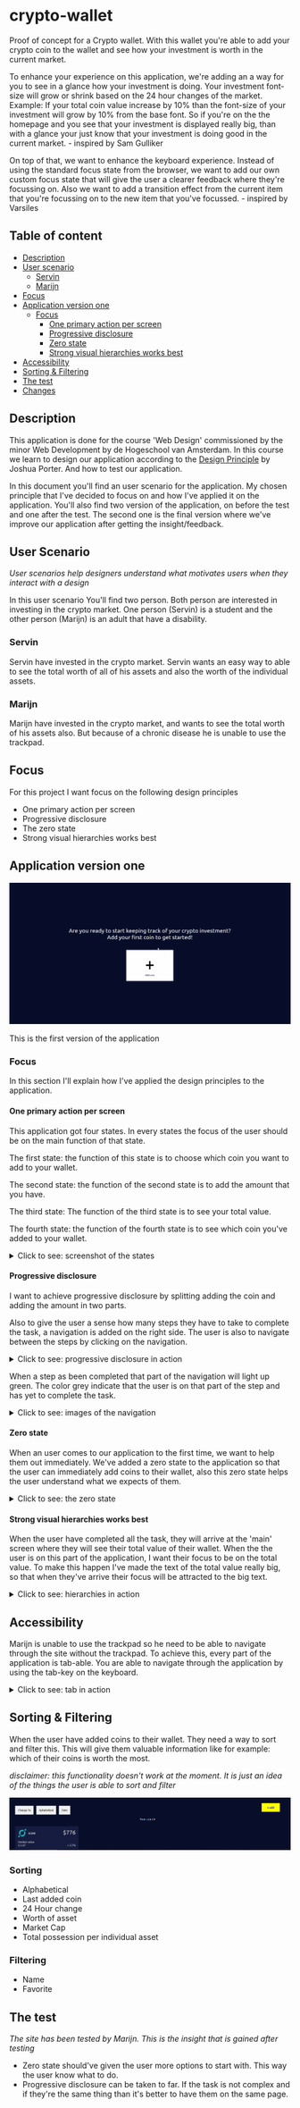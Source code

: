 # crypto-wallet

Proof of concept for a Crypto wallet. With this wallet you're able to add your crypto coin to the wallet and see how your investment is  worth in the current market. 

To enhance your experience on this application, we're adding an a way for you to see in a glance how your investment is doing. Your investment font-size will grow or shrink based on the 24 hour changes of the market. Example: If your total coin value increase by 10% than the font-size of your investment will grow by 10% from the base font. So if you're on the the homepage and you see that your investment is displayed really big, than with a glance your just know that your investment is doing good in the current market. - inspired by Sam Gulliker

On top of that, we want to enhance the keyboard experience. Instead of using the standard focus state from the browser, we want to add our own custom focus state that will give the user a clearer feedback where they're focussing on. Also we want to add a transition effect from the current item that you're focussing on to the new item that you've focussed. - inspired by Varsiles
## Table of content
- [Description](#description)
- [User scenario](#user-scenario)
    - [Servin](#servin)
    - [Marijn](#marijn)
- [Focus](#focus)
- [Application version one](#application-version-one)
    - [Focus](#focus-2)
        - [One primary action per screen](#one-primary-action-per-screen)
        - [Progressive disclosure](#progressive-disclosure)
        - [Zero state](#zero-state)
        - [Strong visual hierarchies works best](#strong-visual-hierarchies-works-best)
- [Accessibility](#accessibility)
- [Sorting & Filtering](#sorting--filtering)
- [The test](#the-test)
- [Changes](#changes)

## Description

This application is done for the course 'Web Design' commissioned by the minor Web Development by de Hogeschool van Amsterdam.  In this course we learn to design our application according to the [Design Principle](http://bokardo.com/principles-of-user-interface-design/) by Joshua Porter. And how to test our application.

In this document you'll find an user scenario for the application. My chosen principle that I've decided to focus on and how I've applied it on the application. You'll also find two version of the application, on before the test and one after the test. The second one is the final version where we've improve our application after getting the insight/feedback. 

## User Scenario

*User scenarios help designers understand what motivates users when they interact with a design*

In this user scenario You'll find two person. Both person are interested in investing in the crypto market. One person (Servin) is a student and the other person (Marijn) is an adult that have a disability. 

### Servin

Servin have invested in the crypto market. Servin wants an easy way to able to see the total worth of all of his assets and also the worth of the individual assets.

### Marijn

Marijn have invested in the crypto market, and wants to see the total worth of his assets also. But because of a chronic disease he is unable to use the trackpad.

## Focus

For this project I want focus on the following design principles

- One primary action per screen
- Progressive disclosure
- The zero state
- Strong visual hierarchies works best

## Application version one
![Cryptowallet the first version](readme-assets/crypto-wallet-version-1.gif)

This is the first version of the application

### Focus
In this section I'll explain how I've applied the design principles to the application.

#### One primary action per screen

This application got four states. In every states the focus of the user should be on the main function of that state.

The first state: the function of this state is to choose which coin you want to add to your wallet.

The second state: the function of the second state is to add the amount that you have.

The third state: The function of the third state is to see your total value.

The fourth state: the function of the fourth state is to see which coin you've added to your wallet.

<details>
<summary>Click to see: screenshot of the states</summary>
<span>State one</span>
<img src="readme-assets/state-1.PNG" alt="state one: adding coin to wallet">

<span>State two</span>
<img src="readme-assets/state-2.PNG" alt="state two: add amount">

<span>State three</span>
<img src="readme-assets/state-3.PNG" alt="state three: see total value">

<span>State four</span>
<img src="readme-assets/state-4.PNG" alt="state four: all of your co">
</details>

#### Progressive disclosure
I want to achieve progressive disclosure by splitting adding the coin and adding the amount in two parts. 

Also to give the user a sense how many steps they have to take to complete the task, a navigation is added on the right side. The user is also to navigate between the steps by clicking on the navigation.

<details>
<summary>Click to see: progressive disclosure in action</summary>
<span>Progressive disclosure</span>
<img src="readme-assets/progressive-disclosure.gif" alt="Progressive disclosure">
</details>

When a step as been completed that part of the navigation will light up green. The color grey indicate that the user is on that part of the step and has yet to complete the task.

<details>
<summary>Click to see: images of the navigation</summary>
<span>The user is in step 1 and has yet to complete the task</span>
<br>
<img src="readme-assets/navigation-state-1.PNG" alt="Step1">

<span>Step 1 is completed. The user is now in step 2</span>
<br>
<img src="readme-assets/navigation-state-2.PNG" alt="Step2">
</details>

#### Zero state

When an user comes to our application to the first time, we want to help them out immediately. We've added a zero state to the application so that the user can immediately add coins to their wallet, also this zero state helps the user understand what we expects of them.

<details>
<summary>Click to see: the zero state</summary>
<span>Zero state</span>
<br>
<img src="readme-assets/zero-state.PNG" alt="zero-state">
</details>

#### Strong visual hierarchies works best

When the user have completed all the task, they will arrive at the 'main' screen where they will see their total value of their wallet. 
When the the user is on this part of the application, I want their focus to be on the total value. To make this happen I've made the text of the total value really big, so that when they've arrive their focus will be attracted to the big text.

<details>
<summary>Click to see: hierarchies in action</summary>
<span>The total value is made really big</span>
<br>
<img src="readme-assets/hierarchie.PNG" alt="main page with big font">
</details>

## Accessibility

Marijn is unable to use the trackpad so he need to be able to navigate through the site without the trackpad. To achieve this, every part of the application is tab-able. You are able to navigate through the application by using the tab-key on the keyboard.

<details>
<summary>Click to see: tab in action</summary>
<span>Adding coin to the wallet by tabbing</span>
<br>
<img src="readme-assets/tabbing.gif" alt="a gif when the user tab through the application">
</details>


## Sorting & Filtering

When the user have added coins to their wallet. They need a way to sort and filter this. This will give them valuable information like for example: which of their coins is worth the most.

*disclaimer: this functionality doesn't work at the moment. It is just an idea of the things the user is able to sort and filter*

![sorting](readme-assets/sorting.PNG)

### Sorting
- Alphabetical
- Last added coin
- 24 Hour change
- Worth of asset
- Market Cap
- Total possession per individual asset

### Filtering
- Name
- Favorite

## The test
*The site has been tested by Marijn. This is the insight that is gained after testing*

- Zero state should've given the user more options to start with. This way the user know what to do.
- Progressive disclosure can be taken to far. If the task is not complex and if they're the same thing than it's better to have them on the same page.